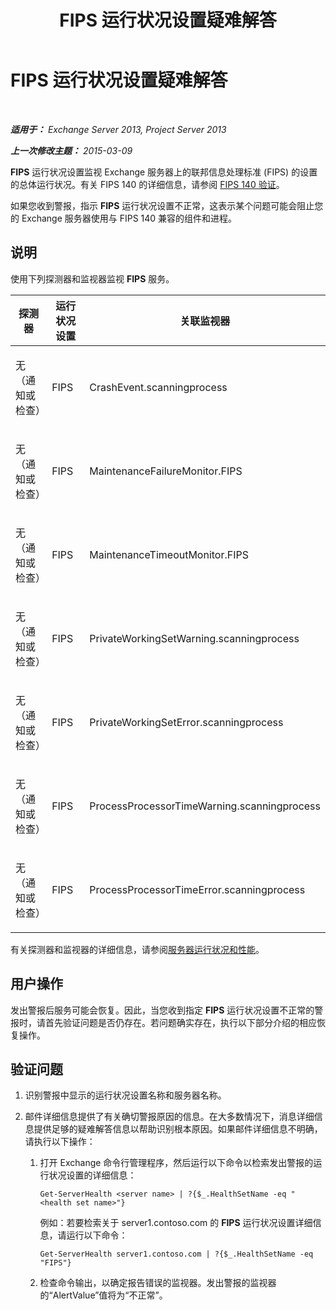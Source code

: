﻿---
title: FIPS 运行状况设置疑难解答
TOCTitle: FIPS 运行状况设置疑难解答
ms:assetid: 96e1b096-9cb5-426f-a84e-50d5599e4bbb
ms:mtpsurl: https://technet.microsoft.com/zh-cn/library/ms.exch.scom.fips(v=EXCHG.150)
ms:contentKeyID: 54652344
ms.date: 10/08/2015
mtps_version: v=EXCHG.150
ms.translationtype: HT
---

# FIPS 运行状况设置疑难解答

 

_**适用于：** Exchange Server 2013, Project Server 2013_

_**上一次修改主题：** 2015-03-09_

**FIPS** 运行状况设置监视 Exchange 服务器上的联邦信息处理标准 (FIPS) 的设置的总体运行状况。有关 FIPS 140 的详细信息，请参阅 [FIPS 140 验证](http://go.microsoft.com/fwlink/p/?linkid=521913)。

如果您收到警报，指示 **FIPS** 运行状况设置不正常，这表示某个问题可能会阻止您的 Exchange 服务器使用与 FIPS 140 兼容的组件和进程。

## 说明

使用下列探测器和监视器监视 **FIPS** 服务。


<table>
<colgroup>
<col style="width: 33%" />
<col style="width: 33%" />
<col style="width: 33%" />
</colgroup>
<thead>
<tr class="header">
<th>探测器</th>
<th>运行状况设置</th>
<th>关联监视器</th>
</tr>
</thead>
<tbody>
<tr class="odd">
<td><p>无（通知或检查）</p></td>
<td><p>FIPS</p></td>
<td><p>CrashEvent.scanningprocess</p></td>
</tr>
<tr class="even">
<td><p>无（通知或检查）</p></td>
<td><p>FIPS</p></td>
<td><p>MaintenanceFailureMonitor.FIPS</p></td>
</tr>
<tr class="odd">
<td><p>无（通知或检查）</p></td>
<td><p>FIPS</p></td>
<td><p>MaintenanceTimeoutMonitor.FIPS</p></td>
</tr>
<tr class="even">
<td><p>无（通知或检查）</p></td>
<td><p>FIPS</p></td>
<td><p>PrivateWorkingSetWarning.scanningprocess</p></td>
</tr>
<tr class="odd">
<td><p>无（通知或检查）</p></td>
<td><p>FIPS</p></td>
<td><p>PrivateWorkingSetError.scanningprocess</p></td>
</tr>
<tr class="even">
<td><p>无（通知或检查）</p></td>
<td><p>FIPS</p></td>
<td><p>ProcessProcessorTimeWarning.scanningprocess</p></td>
</tr>
<tr class="odd">
<td><p>无（通知或检查）</p></td>
<td><p>FIPS</p></td>
<td><p>ProcessProcessorTimeError.scanningprocess</p></td>
</tr>
</tbody>
</table>


有关探测器和监视器的详细信息，请参阅[服务器运行状况和性能](https://technet.microsoft.com/zh-cn/library/jj150551\(v=exchg.150\))。

## 用户操作

发出警报后服务可能会恢复。因此，当您收到指定 **FIPS** 运行状况设置不正常的警报时，请首先验证问题是否仍存在。若问题确实存在，执行以下部分介绍的相应恢复操作。

## 验证问题

1.  识别警报中显示的运行状况设置名称和服务器名称。

2.  邮件详细信息提供了有关确切警报原因的信息。在大多数情况下，消息详细信息提供足够的疑难解答信息以帮助识别根本原因。如果邮件详细信息不明确，请执行以下操作：
    
    1.  打开 Exchange 命令行管理程序，然后运行以下命令以检索发出警报的运行状况设置的详细信息：
        
            Get-ServerHealth <server name> | ?{$_.HealthSetName -eq "<health set name>"}
        
        例如：若要检索关于 server1.contoso.com 的 **FIPS** 运行状况设置详细信息，请运行以下命令：
        
            Get-ServerHealth server1.contoso.com | ?{$_.HealthSetName -eq "FIPS"}
    
    2.  检查命令输出，以确定报告错误的监视器。发出警报的监视器的“AlertValue”值将为“不正常”。

